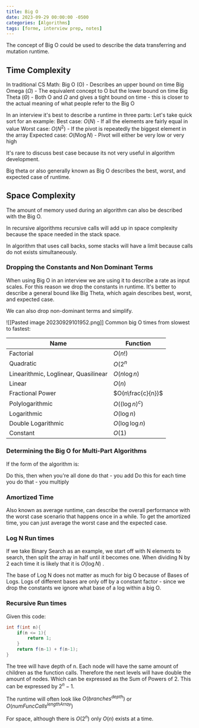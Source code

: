 ```yaml
---
title: Big O
date: 2023-09-29 00:00:00 -0500
categories: [Algorithms]
tags: [forme, interview prep, notes]
---
```


The concept of Big O could be used to describe the data transferring and mutation runtime. 

## Time Complexity
In traditional CS Math:
Big O          (O) - Describes an upper bound on time
Big Omega ($\Omega$) - The equivalent concept to O but the lower bound on time
Big Theta   ($\Theta$) - Both O and $\Omega$ and gives a tight bound on time - this is closer to the actual meaning of what people refer to the Big O

In an interview it's best to describe a runtime in three parts:
Let's take quick sort for an example:
Best case: $O(N)$ - If all the elements are fairly equal in value
Worst case: $O(N^{2})$ - If the pivot is repeatedly the biggest element in the array
Expected case: $O(N \log{N})$ - Pivot will either be very low or very high

It's rare to discuss best case because its not very useful in algorithm development. 

Big theta or also generally known as Big O describes the best, worst, and expected case of runtime.

## Space Complexity
The amount of memory used during an algorithm can also be described with the Big O.  

In recursive algorithms recursive calls will add up in space complexity because the space needed in the stack space. 

In algorithm that uses call backs, some stacks will have a limit because calls do not exists simultaneously.

### Dropping the Constants and Non Dominant Terms
When using Big O in an interview we are using it to describe a rate as input scales. For this reason we drop the constants in runtime. It's better to describe a general bound like Big Theta, which again describes best, worst, and expected case.

We can also drop non-dominant terms and simplify. 

![[Pasted image 20230929101952.png]]
Common big O times from slowest to fastest:

| Name                                 | Function           |
|--------------------------------------|--------------------|
| Factorial                            | $O(n!)$            |
| Quadratic                            | $O(2^{n}$          |
| Linearithmic, Loglinear, Quasilinear | $O(n\log{n})$      |
| Linear                               | $O(n)$             |
| Fractional Power                     | $O(n\frac{c}{n})$  |
| Polylogarithmic                      | $O((\log{n})^{c})$ |
| Logarithmic                          | $O(\log{n})$       |
| Double Logarithmic                   | $O(\log{\log{n}})$ |
| Constant                             | $O(1)$             |

### Determining the Big O for Multi-Part Algorithms
If the form of the algorithm is:

Do this, then when you're all done do that - you add
Do this for each time you do that - you multiply

### Amortized Time
Also known as average runtime, can describe the overall performance with the worst case scenario that happens once in a while. To get the amortized time, you can just average the worst case and the expected case.

### Log N Run times
If we take Binary Search as an example, we start off with N elements to search, then split the array in half until it becomes one. When dividing N by 2 each time it is likely that it is $O(\log{N})$ . 

The base of Log N does not matter as much for big O because of Bases of Logs. Logs of different bases are only off by a constant factor - since we drop the constants we ignore what base of a log within a big O.

### Recursive Run times
Given this code:

```java
int f(int n){
	if(n <= 1){
		return 1;
	}
	return f(n-1) + f(n-1);
}
```

The tree will have depth of n. Each node will have the same amount of children as the function calls. Therefore the next levels will have double the amount of nodes.  Which can be expressed as the Sum of Powers of 2. This can be expressed by $2^{n}-1$.

The runtime will often look like $O(branches^{depth})$ or $O(numFuncCalls^{lengthArray})$

For space, although there is $O(2^{n})$ only $O(n)$ exists at a time.
